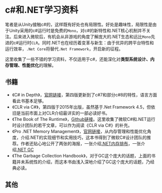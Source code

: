 # c#和.NET学习资料

笔者是从Unity接触c#的，这样既有好处也有局限性。好处是趣味性，局限性是由于Unity采用的c#运行时是免费的`Mono`，对c#的新特性和.NET核心机制并不关注。后来进入微软后，有机会从非游戏的角度了解庞大的.NET生态和远比`Mono`先进的c#运行时`CLR`。同时.NET也在经历着变革与新生：由于优异的跨平台特性和运行效率，`.Net Core`将替代`.Net Framework`，开启新的征程。

这里收集了一些不错的学习资料，不仅适用于c#，还能深化对**类型系统设计、内存管理、性能优化**的理解。

## 书籍
- 《C# in Depth》，[官网链接](https://csharpindepth.com/)，第四版更新到了c#7和部分c#8的特性，语言方面看此书基本足够。
- 《CLR via C#》，第四版于2015年出版，虽然基于.Net Framework 4.5，但依旧是当前市面上对CLR介绍最详实的一部必读好书。
- 《The Book of The Runtime》，[Github链接](https://github.com/dotnet/coreclr/tree/master/Documentation/botr)。这里收集了微软C#和.NET运行时设计团队的若干文章，可以作为阅读《CLR via C#》的补充。
- 《Pro .NET Memory Management》，[官网链接](https://prodotnetmemory.com/)，从内存管理和性能优化角度，介绍.NET的实现细节和实用技巧，这本书得到了微软C#设计团队的推荐。作者还贴心地公开了两张的海报，一张介绍[.NET内存排布](https://prodotnetmemory.com/data/netmemoryposter.pdf)，一张介绍[.NET GC](https://prodotnetmemory.com/data/netmemoryposter_threads.pdf)
- 《The Garbage Collection Handbook》，对于GC这个庞大的话题，上面的书籍并未系统性的介绍，而这本书由浅入深地介绍了GC这个庞大的话题，乃经典必读。

## 其他